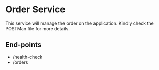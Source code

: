 
# Order Service

This service will manage the order on the application. Kindly check the POSTMan file for more details.

## End-points

- /health-check
- /orders
